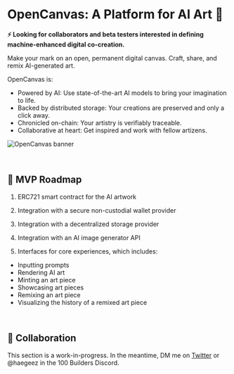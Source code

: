 # OpenCanvas: A Platform for AI Art 🎨

**⚡️ Looking for collaborators and beta testers interested in defining machine-enhanced digital co-creation.**

Make your mark on an open, permanent digital canvas. Craft, share, and remix AI-generated art.

OpenCanvas is:
- Powered by AI: Use state-of-the-art AI models to bring your imagination to life.
- Backed by distributed storage: Your creations are preserved and only a click away.
- Chronicled on-chain: Your artistry is verifiably traceable.
- Collaborative at heart: Get inspired and work with fellow artizens.

![OpenCanvas banner](https://github.com/sarahzdev/100-builders/assets/15064710/07ab1271-d640-4894-b522-71e3d5474139)

<br/>

## 🧱 MVP Roadmap

1) ERC721 smart contract for the AI artwork

2) Integration with a secure non-custodial wallet provider

3) Integration with a decentralized storage provider

4) Integration with an AI image generator API
   
5) Interfaces for core experiences, which includes:
- Inputting prompts
- Rendering AI art
- Minting an art piece
- Showcasing art pieces
- Remixing an art piece
- Visualizing the history of a remixed art piece

<br/>

## 🤝 Collaboration

This section is a work-in-progress. In the meantime, DM me on [Twitter](https://twitter.com/haegeez) or @haegeez in the 100 Builders Discord.
